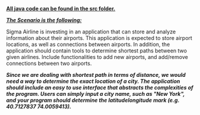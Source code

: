 <b><u> All java code can be found in the src folder. </b></u>

<b><i><u>The Scenario is the following: </b></i></u>

  Sigma Airline is investing in an application that can store and analyze information about their airports. This application is expected to store airport locations, as well as connections between airports. In addition, the application should contain tools to determine shortest paths between two given airlines. Include functionalities to add new airports, and add/remove connections between two airports.


<b><i>Since we are dealing with shortest path in terms of distance, we would need a way to determine the exact location of a city. The application should
include an easy to use interface that abstracts the complexities of the program. Users can simply input a city name, such as "New York", and your
program should determine the latitude­longitude mark (e.g. 40.7127837 74.0059413). </b> </i>
